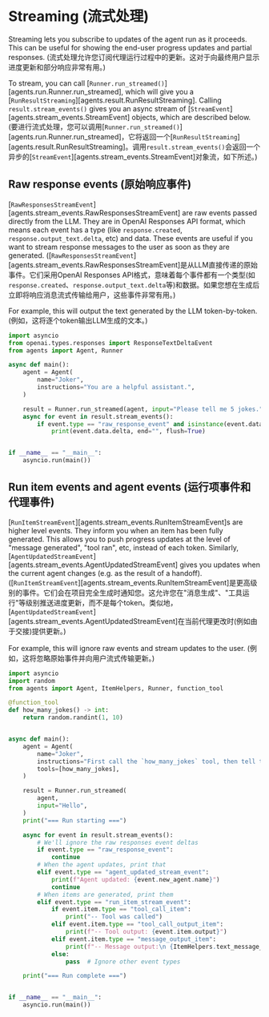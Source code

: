 # Streaming (流式处理)

Streaming lets you subscribe to updates of the agent run as it proceeds. This can be useful for showing the end-user progress updates and partial responses.
(流式处理允许您订阅代理运行过程中的更新。这对于向最终用户显示进度更新和部分响应非常有用。)

To stream, you can call [`Runner.run_streamed()`][agents.run.Runner.run_streamed], which will give you a [`RunResultStreaming`][agents.result.RunResultStreaming]. Calling `result.stream_events()` gives you an async stream of [`StreamEvent`][agents.stream_events.StreamEvent] objects, which are described below.
(要进行流式处理，您可以调用[`Runner.run_streamed()`][agents.run.Runner.run_streamed]，它将返回一个[`RunResultStreaming`][agents.result.RunResultStreaming]。调用`result.stream_events()`会返回一个异步的[`StreamEvent`][agents.stream_events.StreamEvent]对象流，如下所述。)

## Raw response events (原始响应事件)

[`RawResponsesStreamEvent`][agents.stream_events.RawResponsesStreamEvent] are raw events passed directly from the LLM. They are in OpenAI Responses API format, which means each event has a type (like `response.created`, `response.output_text.delta`, etc) and data. These events are useful if you want to stream response messages to the user as soon as they are generated.
([`RawResponsesStreamEvent`][agents.stream_events.RawResponsesStreamEvent]是从LLM直接传递的原始事件。它们采用OpenAI Responses API格式，意味着每个事件都有一个类型(如`response.created`、`response.output_text.delta`等)和数据。如果您想在生成后立即将响应消息流式传输给用户，这些事件非常有用。)

For example, this will output the text generated by the LLM token-by-token.
(例如，这将逐个token输出LLM生成的文本。)

```python
import asyncio
from openai.types.responses import ResponseTextDeltaEvent
from agents import Agent, Runner

async def main():
    agent = Agent(
        name="Joker",
        instructions="You are a helpful assistant.",
    )

    result = Runner.run_streamed(agent, input="Please tell me 5 jokes.")
    async for event in result.stream_events():
        if event.type == "raw_response_event" and isinstance(event.data, ResponseTextDeltaEvent):
            print(event.data.delta, end="", flush=True)


if __name__ == "__main__":
    asyncio.run(main())
```

## Run item events and agent events (运行项事件和代理事件)

[`RunItemStreamEvent`][agents.stream_events.RunItemStreamEvent]s are higher level events. They inform you when an item has been fully generated. This allows you to push progress updates at the level of "message generated", "tool ran", etc, instead of each token. Similarly, [`AgentUpdatedStreamEvent`][agents.stream_events.AgentUpdatedStreamEvent] gives you updates when the current agent changes (e.g. as the result of a handoff).
([`RunItemStreamEvent`][agents.stream_events.RunItemStreamEvent]是更高级别的事件。它们会在项目完全生成时通知您。这允许您在"消息生成"、"工具运行"等级别推送进度更新，而不是每个token。类似地，[`AgentUpdatedStreamEvent`][agents.stream_events.AgentUpdatedStreamEvent]在当前代理更改时(例如由于交接)提供更新。)

For example, this will ignore raw events and stream updates to the user.
(例如，这将忽略原始事件并向用户流式传输更新。)

```python
import asyncio
import random
from agents import Agent, ItemHelpers, Runner, function_tool

@function_tool
def how_many_jokes() -> int:
    return random.randint(1, 10)


async def main():
    agent = Agent(
        name="Joker",
        instructions="First call the `how_many_jokes` tool, then tell that many jokes.",
        tools=[how_many_jokes],
    )

    result = Runner.run_streamed(
        agent,
        input="Hello",
    )
    print("=== Run starting ===")

    async for event in result.stream_events():
        # We'll ignore the raw responses event deltas
        if event.type == "raw_response_event":
            continue
        # When the agent updates, print that
        elif event.type == "agent_updated_stream_event":
            print(f"Agent updated: {event.new_agent.name}")
            continue
        # When items are generated, print them
        elif event.type == "run_item_stream_event":
            if event.item.type == "tool_call_item":
                print("-- Tool was called")
            elif event.item.type == "tool_call_output_item":
                print(f"-- Tool output: {event.item.output}")
            elif event.item.type == "message_output_item":
                print(f"-- Message output:\n {ItemHelpers.text_message_output(event.item)}")
            else:
                pass  # Ignore other event types

    print("=== Run complete ===")


if __name__ == "__main__":
    asyncio.run(main())
